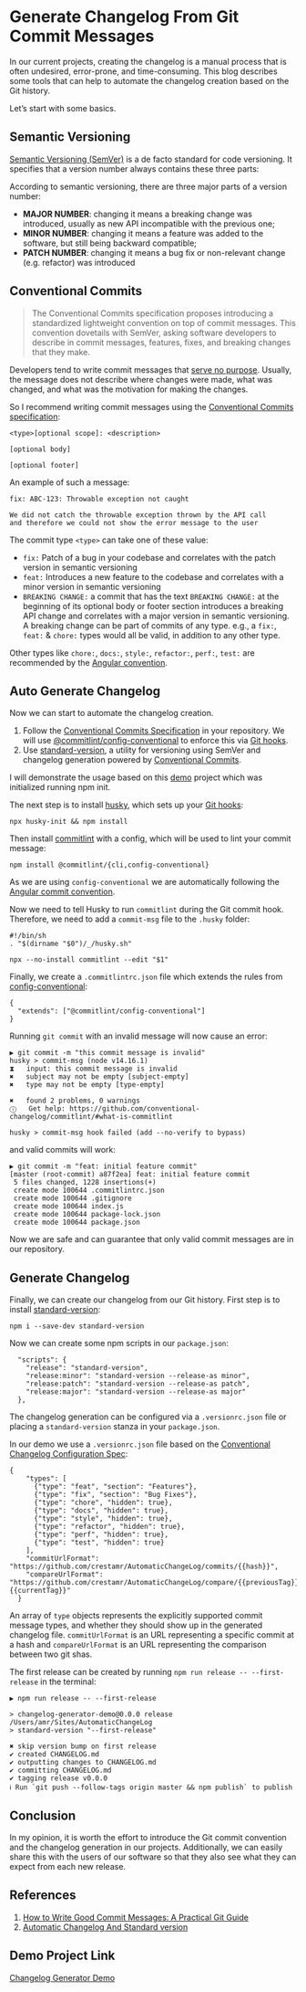 Generate Changelog From Git Commit Messages
===============================================================================

In our current projects, creating the changelog is a manual process that is often undesired, error-prone, and time-consuming.
This blog describes some tools that can help to automate the changelog creation based on the Git history.

Let’s start with some basics.

Semantic Versioning[](#semantic-versioning)
-------------------------------------------

[Semantic Versioning (SemVer)](https://semver.org/) is a de facto standard for code versioning. It specifies that a version number always contains these three parts:

According to semantic versioning, there are three major parts of a version number:

* **MAJOR NUMBER**: changing it means a breaking change was introduced, usually as new API incompatible with the previous one;
* **MINOR NUMBER**: changing it means a feature was added to the software, but still being backward compatible;
* **PATCH NUMBER**: changing it means a bug fix or non-relevant change (e.g. refactor) was introduced

Conventional Commits[](#conventional-commits)
---------------------------------------------

> The Conventional Commits specification proposes introducing a standardized lightweight convention on top of commit messages. This convention dovetails with SemVer, asking software developers to describe in commit messages, features, fixes, and breaking changes that they make.

Developers tend to write commit messages that [serve no purpose](http://whatthecommit.com/). Usually, the message does not describe where changes were made, what was changed, and what was the motivation for making the changes.

So I recommend writing commit messages using the [Conventional Commits specification](https://www.conventionalcommits.org/en/v1.0.0-beta.2/):

    <type>[optional scope]: <description>
    
    [optional body]
    
    [optional footer]

An example of such a message:

    fix: ABC-123: Throwable exception not caught
    
    We did not catch the throwable exception thrown by the API call
    and therefore we could not show the error message to the user

The commit type `<type>` can take one of these value:

* `fix:` Patch of a bug in your codebase and correlates with the patch version in semantic versioning
* `feat:` Introduces a new feature to the codebase and correlates with a minor version in semantic versioning
* `BREAKING CHANGE:` a commit that has the text `BREAKING CHANGE:` at the beginning of its optional body or footer section introduces a breaking API change and correlates with a major version in semantic versioning. A breaking change can be part of commits of any type. e.g., a `fix:`, `feat:` & `chore:` types would all be valid, in addition to any other type.

Other types like `chore:`, `docs:`, `style:`, `refactor:`, `perf:`, `test:` are recommended by the [Angular convention](https://github.com/angular/angular/blob/22b96b9/CONTRIBUTING.md#-commit-message-guidelines).

Auto Generate Changelog[](#conventional-commits)
------------------------------------------------

Now we can start to automate the changelog creation.

1. Follow the [Conventional Commits Specification](https://conventionalcommits.org/) in your repository. We will use [@commitlint/config-conventional](https://github.com/conventional-changelog/commitlint/tree/master/%40commitlint/config-conventional) to enforce this via [Git hooks](https://git-scm.com/docs/githooks).
2. Use [standard-version](https://github.com/conventional-changelog/standard-version), a utility for versioning using SemVer and changelog generation powered by [Conventional Commits](https://www.conventionalcommits.org/).

I will demonstrate the usage based on this [demo](https://github.com/crestamr/AutomaticChangeLog) project which was initialized running npm init.

The next step is to install [husky](https://github.com/typicode/husky), which sets up your [Git hooks](https://git-scm.com/docs/githooks):

    npx husky-init && npm install

Then install [commitlint](https://github.com/conventional-changelog/commitlint) with a config, which will be used to lint your commit message:

    npm install @commitlint/{cli,config-conventional}

As we are using `config-conventional` we are automatically following the [Angular commit convention](https://github.com/angular/angular/blob/22b96b9/CONTRIBUTING.md#-commit-message-guidelines).

Now we need to tell Husky to run `commitlint` during the Git commit hook. Therefore, we need to add a `commit-msg` file to the `.husky` folder:

    #!/bin/sh
    . "$(dirname "$0")/_/husky.sh"
    
    npx --no-install commitlint --edit "$1"

Finally, we create a `.commitlintrc.json` file which extends the rules from [config-conventional](https://github.com/conventional-changelog/commitlint/tree/master/%40commitlint/config-conventional):

    {
      "extends": ["@commitlint/config-conventional"]
    }

Running `git commit` with an invalid message will now cause an error:

    ▶ git commit -m "this commit message is invalid"
    husky > commit-msg (node v14.16.1)
    ⧗   input: this commit message is invalid
    ✖   subject may not be empty [subject-empty]
    ✖   type may not be empty [type-empty]
    
    ✖   found 2 problems, 0 warnings
    ⓘ   Get help: https://github.com/conventional-changelog/commitlint/#what-is-commitlint
    
    husky > commit-msg hook failed (add --no-verify to bypass)

and valid commits will work:

    ▶ git commit -m "feat: initial feature commit"
    [master (root-commit) a87f2ea] feat: initial feature commit
     5 files changed, 1228 insertions(+)
     create mode 100644 .commitlintrc.json
     create mode 100644 .gitignore
     create mode 100644 index.js
     create mode 100644 package-lock.json
     create mode 100644 package.json

Now we are safe and can guarantee that only valid commit messages are in our repository.

Generate Changelog[](#generate-changelog)
-----------------------------------------

Finally, we can create our changelog from our Git history. First step is to install [standard-version](https://github.com/conventional-changelog/standard-version):

    npm i --save-dev standard-version

Now we can create some npm scripts in our `package.json`:

      "scripts": {
        "release": "standard-version",
        "release:minor": "standard-version --release-as minor",
        "release:patch": "standard-version --release-as patch",
        "release:major": "standard-version --release-as major"
      },

The changelog generation can be configured via a `.versionrc.json` file or placing a `standard-version` stanza in your `package.json`.

In our demo we use a `.versionrc.json` file based on the [Conventional Changelog Configuration Spec](https://github.com/conventional-changelog/conventional-changelog-config-spec/blob/master/versions/2.1.0/README.md):

    {
        "types": [
          {"type": "feat", "section": "Features"},
          {"type": "fix", "section": "Bug Fixes"},
          {"type": "chore", "hidden": true},
          {"type": "docs", "hidden": true},
          {"type": "style", "hidden": true},
          {"type": "refactor", "hidden": true},
          {"type": "perf", "hidden": true},
          {"type": "test", "hidden": true}
        ],
        "commitUrlFormat": "https://github.com/crestamr/AutomaticChangeLog/commits/{{hash}}",
        "compareUrlFormat": "https://github.com/crestamr/AutomaticChangeLog/compare/{{previousTag}}...{{currentTag}}"
      }


An array of `type` objects represents the explicitly supported commit message types, and whether they should show up in the generated changelog file. `commitUrlFormat` is an URL representing a specific commit at a hash and `compareUrlFormat` is an URL representing the comparison between two git shas.

The first release can be created by running `npm run release -- --first-release` in the terminal:

    ▶ npm run release -- --first-release
    
    > changelog-generator-demo@0.0.0 release /Users/amr/Sites/AutomaticChangeLog
    > standard-version "--first-release"
    
    ✖ skip version bump on first release
    ✔ created CHANGELOG.md
    ✔ outputting changes to CHANGELOG.md
    ✔ committing CHANGELOG.md
    ✔ tagging release v0.0.0
    ℹ Run `git push --follow-tags origin master && npm publish` to publish

Conclusion[](#conclusion)
-------------------------
In my opinion, it is worth the effort to introduce the Git commit convention and the changelog generation in our projects.
Additionally, we can easily share this with the users of our software so that they also see what they can expect from each new release.


References[](#references)
-------------------------

1) [How to Write Good Commit Messages: A Practical Git Guide](https://www.freecodecamp.org/news/writing-good-commit-messages-a-practical-guide/)
2) [Automatic Changelog And Standard version](https://lukasznojek.com/blog/2020/03/automatic-changelog-md-or-commitizer-and-standard-version-family/)

Demo Project Link[](#references)
-------------------------
[Changelog Generator Demo](https://github.com/crestamr/AutomaticChangeLog)